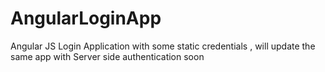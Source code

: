 # AngularLoginApp
Angular JS Login Application with some static credentials , will update the same app with Server side authentication soon
